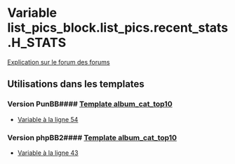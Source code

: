 # Variable list_pics_block.list_pics.recent_stats.H_STATS
[Explication sur le forum des forums](http://forum.forumactif.com/t294113-listing-des-variables#list_pics_block.list_pics.recent_stats.H_STATS)
## Utilisations dans les templates
### Version PunBB#### [Template album_cat_top10](punbb/album_cat_top10.md)
* [Variable à la ligne 54](../punbb/album_cat_top10.tpl#L54)
### Version phpBB2#### [Template album_cat_top10](subsilver/album_cat_top10.md)
* [Variable à la ligne 43](../subsilver/album_cat_top10.tpl#L43)